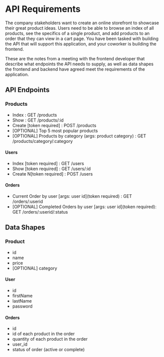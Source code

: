 # API Requirements

The company stakeholders want to create an online storefront to showcase their great product ideas. Users need to be able to browse an index of all products, see the specifics of a single product, and add products to an order that they can view in a cart page. You have been tasked with building the API that will support this application, and your coworker is building the frontend.

These are the notes from a meeting with the frontend developer that describe what endpoints the API needs to supply, as well as data shapes the frontend and backend have agreed meet the requirements of the application.

## API Endpoints

### Products

- Index : GET /products
- Show : GET /products/:id
- Create [token required] : POST /products
- [OPTIONAL] Top 5 most popular products
- [OPTIONAL] Products by category (args: product category) : GET /products/category/:category

#### Users

- Index [token required] : GET /users
- Show [token required] : GET /users/:id
- Create N[token required] : POST /users

#### Orders

- Current Order by user [args: user id](token required) : GET /orders/:userid
- [OPTIONAL] Completed Orders by user [args: user id](token required): GET /orders/:userid/:status

## Data Shapes

### Product

- id
- name
- price
- [OPTIONAL] category

#### User

- id
- firstName
- lastName
- password

#### Orders

- id
- id of each product in the order
- quantity of each product in the order
- user_id
- status of order (active or complete)

